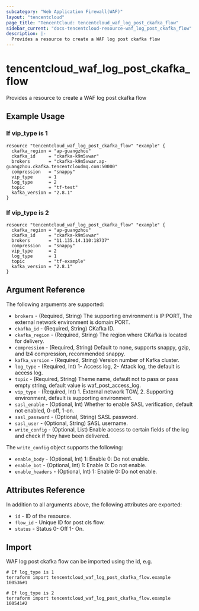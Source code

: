 ```yaml
---
subcategory: "Web Application Firewall(WAF)"
layout: "tencentcloud"
page_title: "TencentCloud: tencentcloud_waf_log_post_ckafka_flow"
sidebar_current: "docs-tencentcloud-resource-waf_log_post_ckafka_flow"
description: |-
  Provides a resource to create a WAF log post ckafka flow
---
```


# tencentcloud_waf_log_post_ckafka_flow

Provides a resource to create a WAF log post ckafka flow

## Example Usage

### If vip_type is 1

```hcl
resource "tencentcloud_waf_log_post_ckafka_flow" "example" {
  ckafka_region = "ap-guangzhou"
  ckafka_id     = "ckafka-k9m5vwar"
  brokers       = "ckafka-k9m5vwar.ap-guangzhou.ckafka.tencentcloudmq.com:50000"
  compression   = "snappy"
  vip_type      = 1
  log_type      = 2
  topic         = "tf-test"
  kafka_version = "2.8.1"
}
```

### If vip_type is 2

```hcl
resource "tencentcloud_waf_log_post_ckafka_flow" "example" {
  ckafka_region = "ap-guangzhou"
  ckafka_id     = "ckafka-k9m5vwar"
  brokers       = "11.135.14.110:18737"
  compression   = "snappy"
  vip_type      = 2
  log_type      = 1
  topic         = "tf-example"
  kafka_version = "2.8.1"
}
```

## Argument Reference

The following arguments are supported:

* `brokers` - (Required, String) The supporting environment is IP:PORT, The external network environment is domain:PORT.
* `ckafka_id` - (Required, String) CKafka ID.
* `ckafka_region` - (Required, String) The region where CKafka is located for delivery.
* `compression` - (Required, String) Default to none, supports snappy, gzip, and lz4 compression, recommended snappy.
* `kafka_version` - (Required, String) Version number of Kafka cluster.
* `log_type` - (Required, Int) 1- Access log, 2- Attack log, the default is access log.
* `topic` - (Required, String) Theme name, default not to pass or pass empty string, default value is waf_post_access_log.
* `vip_type` - (Required, Int) 1. External network TGW, 2. Supporting environment, default is supporting environment.
* `sasl_enable` - (Optional, Int) Whether to enable SASL verification, default not enabled, 0-off, 1-on.
* `sasl_password` - (Optional, String) SASL password.
* `sasl_user` - (Optional, String) SASL username.
* `write_config` - (Optional, List) Enable access to certain fields of the log and check if they have been delivered.

The `write_config` object supports the following:

* `enable_body` - (Optional, Int) 1: Enable 0: Do not enable.
* `enable_bot` - (Optional, Int) 1: Enable 0: Do not enable.
* `enable_headers` - (Optional, Int) 1: Enable 0: Do not enable.

## Attributes Reference

In addition to all arguments above, the following attributes are exported:

* `id` - ID of the resource.
* `flow_id` - Unique ID for post cls flow.
* `status` - Status 0- Off 1- On.


## Import

WAF log post ckafka flow can be imported using the id, e.g.

```
# If log_type is 1
terraform import tencentcloud_waf_log_post_ckafka_flow.example 100536#1

# If log_type is 2
terraform import tencentcloud_waf_log_post_ckafka_flow.example 100541#2
```

